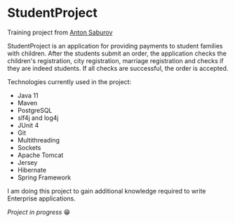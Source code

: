 # StudentProject

Training project from [Anton Saburov](https://www.youtube.com/playlist?list=PLyxk-1FCKqockmP-fXZmHQ7UlYP3qvZRa)

StudentProject is an application for providing payments to student families with children.
After the students submit an order, the application checks the children's registration, city registration,
marriage registration and checks if they are indeed students.
If all checks are successful, the order is accepted.

Technologies currently used in the project:
- Java 11
- Maven
- PostgreSQL
- slf4j and log4j
- JUnit 4
- Git
- Multithreading
- Sockets
- Apache Tomcat
- Jersey
- Hibernate
- Spring Framework

I am doing this project to gain additional knowledge required to write Enterprise applications.

_Project in progress_ 😁
